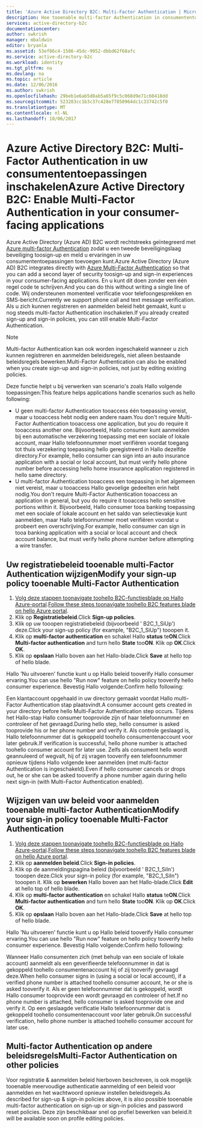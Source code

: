 ```yaml
---
title: 'Azure Active Directory B2C: Multi-Factor Authentication | Microsoft Docs'
description: Hoe tooenable multi-factor Authentication in consumententoepassingen beveiligd door Azure Active Directory B2C
services: active-directory-b2c
documentationcenter: 
author: swkrish
manager: mbaldwin
editor: bryanla
ms.assetid: 53ef86c4-1586-45dc-9952-dbbd62f68afc
ms.service: active-directory-b2c
ms.workload: identity
ms.tgt_pltfrm: na
ms.devlang: na
ms.topic: article
ms.date: 12/06/2016
ms.author: swkrish
ms.openlocfilehash: 29beb1e6ab5d8ab5a65f9c5c068d9e71c60418dd
ms.sourcegitcommit: 523283cc1b3c37c428e77850964dc1c33742c5f0
ms.translationtype: MT
ms.contentlocale: nl-NL
ms.lasthandoff: 10/06/2017
---
```

# <a name="azure-active-directory-b2c-enable-multi-factor-authentication-in-your-consumer-facing-applications"></a><span data-ttu-id="8e543-103">Azure Active Directory B2C: Multi-Factor Authentication in uw consumententoepassingen inschakelen</span><span class="sxs-lookup"><span data-stu-id="8e543-103">Azure Active Directory B2C: Enable Multi-Factor Authentication in your consumer-facing applications</span></span>
<span data-ttu-id="8e543-104">Azure Active Directory (Azure AD) B2C wordt rechtstreeks geïntegreerd met [Azure multi-factor Authentication](../multi-factor-authentication/multi-factor-authentication.md) zodat u een tweede beveiligingslaag beveiliging toosign-up en meld u ervaringen in uw consumententoepassingen toevoegen kunt.</span><span class="sxs-lookup"><span data-stu-id="8e543-104">Azure Active Directory (Azure AD) B2C integrates directly with [Azure Multi-Factor Authentication](../multi-factor-authentication/multi-factor-authentication.md) so that you can add a second layer of security toosign-up and sign-in experiences in your consumer-facing applications.</span></span> <span data-ttu-id="8e543-105">En u kunt dit doen zonder een één regel code te schrijven.</span><span class="sxs-lookup"><span data-stu-id="8e543-105">And you can do this without writing a single line of code.</span></span> <span data-ttu-id="8e543-106">Wij ondersteunen momenteel verificatie voor telefoongesprekken en SMS-bericht.</span><span class="sxs-lookup"><span data-stu-id="8e543-106">Currently we support phone call and text message verification.</span></span> <span data-ttu-id="8e543-107">Als u zich kunnen registreren en aanmelden beleid hebt gemaakt, kunt u nog steeds multi-factor Authentication inschakelen.</span><span class="sxs-lookup"><span data-stu-id="8e543-107">If you already created sign-up and sign-in policies, you can still enable Multi-Factor Authentication.</span></span>

> [!NOTE]
> <span data-ttu-id="8e543-108">Multi-factor Authentication kan ook worden ingeschakeld wanneer u zich kunnen registreren en aanmelden beleidsregels, niet alleen bestaande beleidsregels bewerken.</span><span class="sxs-lookup"><span data-stu-id="8e543-108">Multi-Factor Authentication can also be enabled when you create sign-up and sign-in policies, not just by editing existing policies.</span></span>
> 
> 

<span data-ttu-id="8e543-109">Deze functie helpt u bij verwerken van scenario's zoals Hallo volgende toepassingen:</span><span class="sxs-lookup"><span data-stu-id="8e543-109">This feature helps applications handle scenarios such as hello following:</span></span>

* <span data-ttu-id="8e543-110">U geen multi-factor Authentication tooaccess één toepassing vereist, maar u tooaccess hebt nodig een andere naam.</span><span class="sxs-lookup"><span data-stu-id="8e543-110">You don't require Multi-Factor Authentication tooaccess one application, but you do require it tooaccess another one.</span></span> <span data-ttu-id="8e543-111">Bijvoorbeeld, Hallo consumer kunt aanmelden bij een automatische verzekering toepassing met een sociale of lokale account, maar Hallo telefoonnummer moet verifiëren voordat toegang tot thuis verzekering toepassing hello geregistreerd in Hallo dezelfde directory.</span><span class="sxs-lookup"><span data-stu-id="8e543-111">For example, hello consumer can sign into an auto insurance application with a social or local account, but must verify hello phone number before accessing hello home insurance application registered in hello same directory.</span></span>
* <span data-ttu-id="8e543-112">U multi-factor Authentication tooaccess een toepassing in het algemeen niet vereist, maar u tooaccess Hallo gevoelige gedeelten erin hebt nodig.</span><span class="sxs-lookup"><span data-stu-id="8e543-112">You don't require Multi-Factor Authentication tooaccess an application in general, but you do require it tooaccess hello sensitive portions within it.</span></span> <span data-ttu-id="8e543-113">Bijvoorbeeld, Hallo consumer tooa banking toepassing met een sociale of lokale account en het saldo van selectievakje kunt aanmelden, maar Hallo telefoonnummer moet verifiëren voordat u probeert een overschrijving.</span><span class="sxs-lookup"><span data-stu-id="8e543-113">For example, hello consumer can sign in tooa banking application with a social or local account and check account balance, but must verify hello phone number before attempting a wire transfer.</span></span>

## <a name="modify-your-sign-up-policy-tooenable-multi-factor-authentication"></a><span data-ttu-id="8e543-114">Uw registratiebeleid tooenable multi-Factor Authentication wijzigen</span><span class="sxs-lookup"><span data-stu-id="8e543-114">Modify your sign-up policy tooenable Multi-Factor Authentication</span></span>
1. <span data-ttu-id="8e543-115">[Volg deze stappen toonavigate toohello B2C-functiesblade op Hallo Azure-portal](active-directory-b2c-app-registration.md#navigate-to-b2c-settings).</span><span class="sxs-lookup"><span data-stu-id="8e543-115">[Follow these steps toonavigate toohello B2C features blade on hello Azure portal](active-directory-b2c-app-registration.md#navigate-to-b2c-settings).</span></span>
2. <span data-ttu-id="8e543-116">Klik op **Registratiebeleid**.</span><span class="sxs-lookup"><span data-stu-id="8e543-116">Click **Sign-up policies**.</span></span>
3. <span data-ttu-id="8e543-117">Klik op uw tooopen registratiebeleid (bijvoorbeeld ' B2C_1_SiUp') deze.</span><span class="sxs-lookup"><span data-stu-id="8e543-117">Click your sign-up policy (for example, "B2C_1_SiUp") tooopen it.</span></span>
4. <span data-ttu-id="8e543-118">Klik op **multi-factor authentication** en schakel Hallo **status** te**ON**.</span><span class="sxs-lookup"><span data-stu-id="8e543-118">Click **Multi-factor authentication** and turn hello **State** too**ON**.</span></span> <span data-ttu-id="8e543-119">Klik op **OK**.</span><span class="sxs-lookup"><span data-stu-id="8e543-119">Click **OK**.</span></span>
5. <span data-ttu-id="8e543-120">Klik op **opslaan** Hallo boven aan het Hallo-blade.</span><span class="sxs-lookup"><span data-stu-id="8e543-120">Click **Save** at hello top of hello blade.</span></span>

<span data-ttu-id="8e543-121">Hallo 'Nu uitvoeren' functie kunt u op Hallo beleid tooverify Hallo consumer ervaring.</span><span class="sxs-lookup"><span data-stu-id="8e543-121">You can use hello "Run now" feature on hello policy tooverify hello consumer experience.</span></span> <span data-ttu-id="8e543-122">Bevestig Hallo volgende:</span><span class="sxs-lookup"><span data-stu-id="8e543-122">Confirm hello following:</span></span>

<span data-ttu-id="8e543-123">Een klantaccount opgehaald in uw directory gemaakt voordat Hallo multi-Factor Authentication stap plaatsvindt.</span><span class="sxs-lookup"><span data-stu-id="8e543-123">A consumer account gets created in your directory before hello Multi-Factor Authentication step occurs.</span></span> <span data-ttu-id="8e543-124">Tijdens het Hallo-stap Hallo consumer tooprovide zijn of haar telefoonnummer en controleer of het gevraagd.</span><span class="sxs-lookup"><span data-stu-id="8e543-124">During hello step, hello consumer is asked tooprovide his or her phone number and verify it.</span></span> <span data-ttu-id="8e543-125">Als controle geslaagd is, Hallo telefoonnummer dat is gekoppeld toohello consumentenaccount voor later gebruik.</span><span class="sxs-lookup"><span data-stu-id="8e543-125">If verification is successful, hello phone number is attached toohello consumer account for later use.</span></span> <span data-ttu-id="8e543-126">Zelfs als consument hello wordt geannuleerd of wegvalt, hij of zij vragen tooverify een telefoonnummer opnieuw tijdens Hallo volgende keer aanmelden (met multi-factor Authentication is ingeschakeld).</span><span class="sxs-lookup"><span data-stu-id="8e543-126">Even if hello consumer cancels or drops out, he or she can be asked tooverify a phone number again during hello next sign-in (with Multi-Factor Authentication enabled).</span></span>

## <a name="modify-your-sign-in-policy-tooenable-multi-factor-authentication"></a><span data-ttu-id="8e543-127">Wijzigen van uw beleid voor aanmelden tooenable multi-factor Authentication</span><span class="sxs-lookup"><span data-stu-id="8e543-127">Modify your sign-in policy tooenable Multi-Factor Authentication</span></span>
1. <span data-ttu-id="8e543-128">[Volg deze stappen toonavigate toohello B2C-functiesblade op Hallo Azure-portal](active-directory-b2c-app-registration.md#navigate-to-b2c-settings).</span><span class="sxs-lookup"><span data-stu-id="8e543-128">[Follow these steps toonavigate toohello B2C features blade on hello Azure portal](active-directory-b2c-app-registration.md#navigate-to-b2c-settings).</span></span>
2. <span data-ttu-id="8e543-129">Klik op **aanmelden beleid**.</span><span class="sxs-lookup"><span data-stu-id="8e543-129">Click **Sign-in policies**.</span></span>
3. <span data-ttu-id="8e543-130">Klik op de aanmeldingspagina beleid (bijvoorbeeld ' B2C_1_SiIn') tooopen deze.</span><span class="sxs-lookup"><span data-stu-id="8e543-130">Click your sign-in policy (for example, "B2C_1_SiIn") tooopen it.</span></span> <span data-ttu-id="8e543-131">Klik op **bewerken** Hallo boven aan het Hallo-blade.</span><span class="sxs-lookup"><span data-stu-id="8e543-131">Click **Edit** at hello top of hello blade.</span></span>
4. <span data-ttu-id="8e543-132">Klik op **multi-factor authentication** en schakel Hallo **status** te**ON**.</span><span class="sxs-lookup"><span data-stu-id="8e543-132">Click **Multi-factor authentication** and turn hello **State** too**ON**.</span></span> <span data-ttu-id="8e543-133">Klik op **OK**.</span><span class="sxs-lookup"><span data-stu-id="8e543-133">Click **OK**.</span></span>
5. <span data-ttu-id="8e543-134">Klik op **opslaan** Hallo boven aan het Hallo-blade.</span><span class="sxs-lookup"><span data-stu-id="8e543-134">Click **Save** at hello top of hello blade.</span></span>

<span data-ttu-id="8e543-135">Hallo 'Nu uitvoeren' functie kunt u op Hallo beleid tooverify Hallo consumer ervaring.</span><span class="sxs-lookup"><span data-stu-id="8e543-135">You can use hello "Run now" feature on hello policy tooverify hello consumer experience.</span></span> <span data-ttu-id="8e543-136">Bevestig Hallo volgende:</span><span class="sxs-lookup"><span data-stu-id="8e543-136">Confirm hello following:</span></span>

<span data-ttu-id="8e543-137">Wanneer Hallo consumenten zich (met behulp van een sociale of lokale account) aanmeldt als een geverifieerde telefoonnummer in dat is gekoppeld toohello consumentenaccount hij of zij tooverify gevraagd deze.</span><span class="sxs-lookup"><span data-stu-id="8e543-137">When hello consumer signs in (using a social or local account), if a verified phone number is attached toohello consumer account, he or she is asked tooverify it.</span></span> <span data-ttu-id="8e543-138">Als er geen telefoonnummer dat is gekoppeld, wordt Hallo consumer tooprovide een wordt gevraagd en controleer of het.</span><span class="sxs-lookup"><span data-stu-id="8e543-138">If no phone number is attached, hello consumer is asked tooprovide one and verify it.</span></span> <span data-ttu-id="8e543-139">Op een geslaagde verificatie Hallo telefoonnummer dat is gekoppeld toohello consumentenaccount voor later gebruik.</span><span class="sxs-lookup"><span data-stu-id="8e543-139">On successful verification, hello phone number is attached toohello consumer account for later use.</span></span>

## <a name="multi-factor-authentication-on-other-policies"></a><span data-ttu-id="8e543-140">Multi-factor Authentication op andere beleidsregels</span><span class="sxs-lookup"><span data-stu-id="8e543-140">Multi-Factor Authentication on other policies</span></span>
<span data-ttu-id="8e543-141">Voor registratie & aanmelden beleid hierboven beschreven, is ook mogelijk tooenable meervoudige authenticatie aanmelding of een beleid voor aanmelden en het wachtwoord opnieuw instellen beleidsregels.</span><span class="sxs-lookup"><span data-stu-id="8e543-141">As described for sign-up & sign-in policies above, it is also possible tooenable multi-factor authentication on sign-up or sign-in policies and password reset policies.</span></span> <span data-ttu-id="8e543-142">Deze zijn beschikbaar snel op profiel bewerken van beleid.</span><span class="sxs-lookup"><span data-stu-id="8e543-142">It will be available soon on profile editing policies.</span></span>

